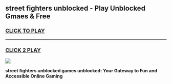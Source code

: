 
## street fighters unblocked - Play Unblocked Gmaes & Free
<h3>
<a href="https://news.freeplayer.one?title=street_fighters_unblocked&ref=16F">CLICK TO PLAY</a></h3>
<hr>

<h3>
<a href="https://news.freeplayer.one?title=street_fighters_unblocked&ref=16F">CLICK 2 PLAY</a>
  
</h3>

<a href="https://news.freeplayer.one?title=street_fighters_unblocked&ref=16F/"><img src="https://clearcache.store/games.png"></a>


**street fighters unblocked games unblocked: Your Gateway to Fun and Accessible Online Gaming**
